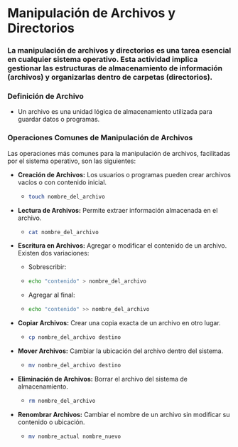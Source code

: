 # Manipulación de Archivos y Directorios

### La manipulación de archivos y directorios es una tarea esencial en cualquier sistema operativo. Esta actividad implica gestionar las estructuras de almacenamiento de información (archivos) y organizarlas dentro de carpetas (directorios).

### Definición de Archivo

- Un archivo es una unidad lógica de almacenamiento utilizada para guardar datos o programas.

### Operaciones Comunes de Manipulación de Archivos

Las operaciones más comunes para la manipulación de archivos, facilitadas por el sistema operativo, son las siguientes:

- **Creación de Archivos:** Los usuarios o programas pueden crear archivos vacíos o con contenido inicial.
    - ```bash
      touch nombre_del_archivo
      ```

- **Lectura de Archivos:** Permite extraer información almacenada en el archivo.
    - ```bash
      cat nombre_del_archivo
      ```

- **Escritura en Archivos:** Agregar o modificar el contenido de un archivo. Existen dos variaciones:
    - Sobrescribir:
    - ```bash
      echo "contenido" > nombre_del_archivo
      ```
    - Agregar al final:
    - ```bash
      echo "contenido" >> nombre_del_archivo
      ```

- **Copiar Archivos:** Crear una copia exacta de un archivo en otro lugar.
    - ```bash
      cp nombre_del_archivo destino
      ```

- **Mover Archivos:** Cambiar la ubicación del archivo dentro del sistema.
    - ```bash
      mv nombre_del_archivo destino
      ```

- **Eliminación de Archivos:** Borrar el archivo del sistema de almacenamiento.
    - ```bash
      rm nombre_del_archivo
      ```

- **Renombrar Archivos:** Cambiar el nombre de un archivo sin modificar su contenido o ubicación.
    - ```bash
      mv nombre_actual nombre_nuevo
      ```
